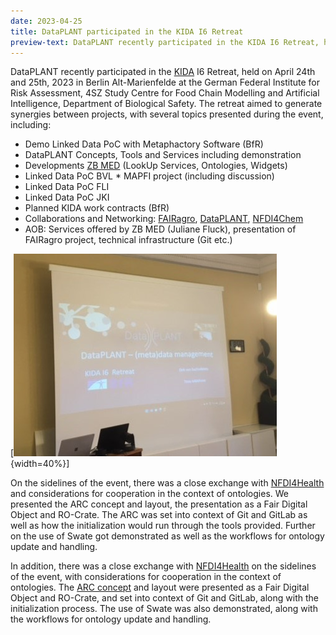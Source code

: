 ```yaml
---
date: 2023-04-25
title: DataPLANT participated in the KIDA I6 Retreat
preview-text: DataPLANT recently participated in the KIDA I6 Retreat, held on April 24th and 25th, 2023 in Berlin Alt-Marienfelde at the German Federal Institute for Risk Assessment, 4SZ Study Centre for Food Chain Modelling and Artificial Intelligence, Department of Biological Safety. The retreat aimed to generate synergies between projects, with several topics presented during the event, including...
---
```


DataPLANT recently participated in the [KIDA](https://www.kida-bmel.de/kida) I6 Retreat, held on April 24th and 25th, 2023 in Berlin Alt-Marienfelde at the German Federal Institute for Risk Assessment, 4SZ Study Centre for Food Chain Modelling and Artificial Intelligence, Department of Biological Safety. The retreat aimed to generate synergies between projects, with several topics presented during the event, including:

* Demo Linked Data PoC with Metaphactory Software (BfR)
* DataPLANT Concepts, Tools and Services including demonstration
* Developments [ZB MED](https://www.zbmed.de/) (LookUp Services, Ontologies, Widgets)
* Linked Data PoC BVL * MAPFI project (including discussion)
* Linked Data PoC FLI
* Linked Data PoC JKI
* Planned KIDA work contracts (BfR)
* Collaborations and Networking: [FAIRagro](https://www.fairagro.net/index.php/de/), [DataPLANT](https://www.nfdi4plants.org/), [NFDI4Chem](https://www.nfdi4chem.de/)
* AOB: Services offered by ZB MED (Juliane Fluck), presentation of FAIRagro project, technical infrastructure (Git etc.)

[![DataPLANT goes KIDA](../../images/News-Items/KIDA-01.jpg "New Swate Version"){width=40%}]

On the sidelines of the event, there was a close exchange with [NFDI4Health](https://www.nfdi4health.de/) and considerations for cooperation in the context of ontologies. We presented the ARC concept and layout, the presentation as a Fair Digital Object and RO-Crate. The ARC was set into context of Git and GitLab as well as how the initialization would run through the tools provided. Further on the use of Swate got demonstrated as well as the workflows for ontology update and handling. 

In addition, there was a close exchange with [NFDI4Health](https://www.nfdi4health.de/) on the sidelines of the event, with considerations for cooperation in the context of ontologies. The [ARC concept](https://github.com/nfdi4plants/ARC-specification/blob/main/ARC%20specification.md) and layout were presented as a Fair Digital Object and RO-Crate, and set into context of Git and GitLab, along with the initialization process. The use of Swate was also demonstrated, along with the workflows for ontology update and handling.

